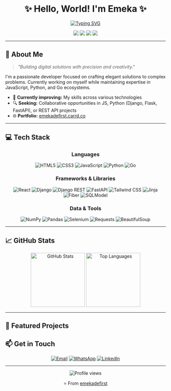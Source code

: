 <div align="center">

# ✨ Hello, World! I'm Emeka ✨

[![Typing SVG](https://readme-typing-svg.herokuapp.com?font=Fira+Code&size=24&duration=3000&pause=1000&color=6A5ACD&center=true&vCenter=true&width=435&lines=Full-Stack+Developer;API+Architect;Problem+Solver;Open-Source+Enthusiast)](https://git.io/typing-svg)

[<img src="https://img.shields.io/badge/Portfolio-FF5722?style=for-the-badge&logo=todoist&logoColor=white" />](https://emekadefirst.carrd.co) 
[<img src="https://img.shields.io/badge/GitHub-100000?style=for-the-badge&logo=github&logoColor=white" />](https://github.com/emekadefirst) 
[<img src="https://img.shields.io/badge/YouTube-FF0000?style=for-the-badge&logo=youtube&logoColor=white" />](https://www.youtube.com/channel/UC6VnUdz-CqvH72XD8xhVEmA)
[<img src="https://img.shields.io/badge/LinkedIn-0077B5?style=for-the-badge&logo=linkedin&logoColor=white" />](https://www.linkedin.com/in/victorhibuogwu33/)

</div>

---

## 🚀 About Me 

> *"Building digital solutions with precision and creativity."*

I'm a passionate developer focused on crafting elegant solutions to complex problems. Currently working on myself while maintaining expertise in JavaScript, Python, and Go ecosystems.

- 🌱 **Currently improving:** My skills across various technologies
- 🔍 **Seeking:** Collaborative opportunities in JS, Python (Django, Flask, FastAPI), or REST API projects
- 🌐 **Portfolio:** [emekadefirst.carrd.co](https://emekadefirst.carrd.co)

---

## 💻 Tech Stack

<div align="center">

### Languages
![HTML5](https://img.shields.io/badge/HTML5-E34F26?style=for-the-badge&logo=html5&logoColor=white)
![CSS3](https://img.shields.io/badge/CSS3-1572B6?style=for-the-badge&logo=css3&logoColor=white)
![JavaScript](https://img.shields.io/badge/JavaScript-F7DF1E?style=for-the-badge&logo=javascript&logoColor=black)
![Python](https://img.shields.io/badge/Python-3776AB?style=for-the-badge&logo=python&logoColor=white)
![Go](https://img.shields.io/badge/Go-00ADD8?style=for-the-badge&logo=go&logoColor=white)

### Frameworks & Libraries
![React](https://img.shields.io/badge/React-20232A?style=for-the-badge&logo=react&logoColor=61DAFB)
![Django](https://img.shields.io/badge/Django-092E20?style=for-the-badge&logo=django&logoColor=white)
![Django REST](https://img.shields.io/badge/Django_REST-ff1709?style=for-the-badge&logo=django&logoColor=white)
![FastAPI](https://img.shields.io/badge/FastAPI-009688?style=for-the-badge&logo=fastapi&logoColor=white)
![Tailwind CSS](https://img.shields.io/badge/Tailwind_CSS-38B2AC?style=for-the-badge&logo=tailwind-css&logoColor=white)
![Jinja](https://img.shields.io/badge/Jinja-B41717?style=for-the-badge&logo=jinja&logoColor=white)
![Fiber](https://img.shields.io/badge/Fiber-00ADD8?style=for-the-badge&logo=go&logoColor=white)
![SQLModel](https://img.shields.io/badge/SQLModel-3776AB?style=for-the-badge&logo=python&logoColor=white)

### Data & Tools
![NumPy](https://img.shields.io/badge/Numpy-013243?style=for-the-badge&logo=numpy&logoColor=white)
![Pandas](https://img.shields.io/badge/Pandas-150458?style=for-the-badge&logo=pandas&logoColor=white)
![Selenium](https://img.shields.io/badge/Selenium-43B02A?style=for-the-badge&logo=selenium&logoColor=white)
![Requests](https://img.shields.io/badge/Requests-2CA5E0?style=for-the-badge&logo=python&logoColor=white)
![BeautifulSoup](https://img.shields.io/badge/BeautifulSoup-3776AB?style=for-the-badge&logo=python&logoColor=white)

</div>

---

## 📈 GitHub Stats

<div align="center">
  <img src="https://github-readme-stats.vercel.app/api?username=emekadefirst&show_icons=true&theme=tokyonight" alt="GitHub Stats" height="170"/>
  <img src="https://github-readme-stats.vercel.app/api/top-langs/?username=emekadefirst&layout=compact&theme=tokyonight" alt="Top Languages" height="170"/>
</div>

---

## 🌟 Featured Projects

## 📫 Get in Touch

<div align="center">

[![Email](https://img.shields.io/badge/Email-emekadefirst@gmail.com-D14836?style=for-the-badge&logo=gmail&logoColor=white)](mailto:emekadefirst@gmail.com)
[![WhatsApp](https://img.shields.io/badge/WhatsApp-25D366?style=for-the-badge&logo=whatsapp&logoColor=white)](https://wa.me/+2348148374084)
[![LinkedIn](https://img.shields.io/badge/LinkedIn-victorhibuogwu33-0077B5?style=for-the-badge&logo=linkedin&logoColor=white)](https://www.linkedin.com/in/victorhibuogwu33/)

</div>

---

<div align="center">

![Profile views](https://komarev.com/ghpvc/?username=emekadefirst&color=blueviolet&style=flat-square)

⭐️ From [emekadefirst](https://github.com/emekadefirst)

</div>
